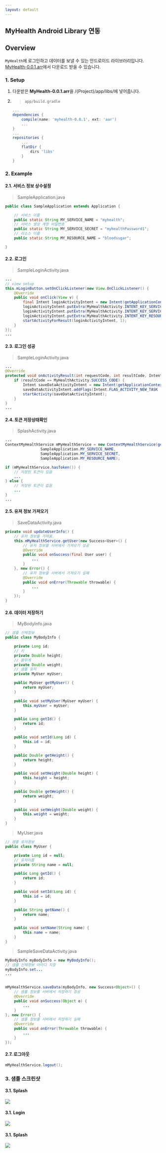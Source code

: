 ```yaml
---
layout: default
---
```


MyHealth Android Library 연동
---

## Overview

`MyHealth`에 로그인하고 데이터를 보낼 수 있는 안드로이드 라이브러리입니다.
[MyHealth-0.0.1.arr](https://github.com/MediexcalExcellence/MyHealth-android-sample/raw/master/app/libs/myhealth-0.0.1.aar)에서 다운로드 받을 수 있습니다.

### 1. Setup

1. 다운받은 **MyHealth-0.0.1.arr**을 /{Project}/app/libs/에 넣어줍니다. 

2. > `app/build.gradle`
	```groovy
	...
	dependencies {
		compile(name: 'myhealth-0.0.1', ext: 'aar')
		...
	}
	...
	repositories {
		...
		flatDir {
			dirs 'libs'
		}
	}
	```

### 2. Example

#### 2.1. 서비스 정보 상수설정

> SampleApplication.java

```java
public class SampleApplication extends Application {

    // 서비스 이름
    public static String MY_SERVICE_NAME = "myhealth";
    // 서비스 생성 계정 비밀번호
    public static String MY_SERVICE_SECRET = "myhealthPassword1";
    // 리소스 이름
    public static String MY_RESOURCE_NAME = "bloodsugar";

}
```

#### 2.2. 로그인

> SampleLoginActivity.java

```java
...
// view setup
this.mLoginButton.setOnClickListener(new View.OnClickListener() {
	@Override
	public void onClick(View v) {
		final Intent loginActivityIntent = new Intent(getApplicationContext(), LoginActivity.class);
		loginActivityIntent.putExtra(MyHealthActivity.INTENT_KEY_SERVICE_NAME, SampleApplication.MY_SERVICE_NAME);
		loginActivityIntent.putExtra(MyHealthActivity.INTENT_KEY_SERVICE_SECRET, SampleApplication.MY_SERVICE_SECRET);
		loginActivityIntent.putExtra(MyHealthActivity.INTENT_KEY_RESOURCE_NAME, SampleApplication.MY_RESOURCE_NAME);
		startActivityForResult(loginActivityIntent, 1);
	}
});
...
```

#### 2.3. 로그인 성공

> SampleLoginActivity.java

```java
...
@Override
protected void onActivityResult(int requestCode, int resultCode, Intent data) {
	if (resultCode == MyHealthActivity.SUCCESS_CODE) {
		Intent saveDataActivityIntent = new Intent(getApplicationContext(), SampleSaveDataActivity.class);
		saveDataActivityIntent.addFlags(Intent.FLAG_ACTIVITY_NEW_TASK | IntentCompat.FLAG_ACTIVITY_CLEAR_TASK);
		startActivity(saveDataActivityIntent);
	}
}
...
```

#### 2.4. 토큰 저장상태확인

> SplashActivity.java

```java
...
ContextMyHealthService mMyHealthService = new ContextMyHealthService(getApplicationContext(),
 				SampleApplication.MY_SERVICE_NAME,
				SampleApplication.MY_SERVICE_SECRET,
				SampleApplication.MY_RESOURCE_NAME);

if (mMyHealthService.hasToken()) {
	// 저장된 토큰이 있음
	...
} else {
	// 저장된 토큰이 없음
	...
}
...
```

#### 2.5. 유져 정보 가져오기

> SaveDataActivity.java

```java
private void updateUserInfo() {
	// 유저 정보를 가져옴.
	this.mMyHealthService.getUser(new Success<User>() {
		// 유저 정보를 서버에서 가져오기 성공
		@Override
		public void onSuccess(final User user) {
			...
		}
	}, new Error() {
		// 유저 정보를 서버에서 가져오기 실패
		@Override
		public void onError(Throwable throwable) {
			...
		}
	});
}
```

#### 2.6. 데이터 저장하기

> MyBodyInfo.java

```java
// 샘플 신체정보
public class MyBodyInfo {

    private Long id;
    // 키
    private Double height;
    // 뭄무게
    private Double weight;
    // 샘플 유저
    private MyUser myUser;

    public MyUser getMyUser() {
        return myUser;
    }

    public void setMyUser(MyUser myUser) {
        this.myUser = myUser;
    }

    public Long getId() {
        return id;
    }

    public void setId(Long id) {
        this.id = id;
    }

    public Double getHeight() {
        return height;
    }

    public void setHeight(Double height) {
        this.height = height;
    }

    public Double getWeight() {
        return weight;
    }

    public void setWeight(Double weight) {
        this.weight = weight;
    }
}
```

> MyUser.java

```java
// 샘플 유저정보
public class MyUser {

    private Long id = null;
    // 유저이름
    private String name = null;

    public Long getId() {
        return id;
    }

    public void setId(Long id) {
        this.id = id;
    }

    public String getName() {
        return name;
    }

    public void setName(String name) {
        this.name = name;
    }
}
```

> SampleSaveDataActivity.java

```java
MyBodyInfo myBodyInfo = new MyBodyInfo();
// 샘플 신체정보 아이디 지정
myBodyInfo.set...
...


mMyHealthService.saveData(myBodyInfo, new Success<Object>() {
	// 샘플 정보를 서버에서 저장하기 정공
	@Override
	public void onSuccess(Object o) {
		...
	}
}, new Error() {
	// 샘플 정보를 서버에서 저장하기 실패
	@Override
	public void onError(Throwable throwable) {
		...
	}
});
```

#### 2.7. 로그아웃

```java
mMyHealthService.logout();
```

### 3. 샘플 스크린샷

#### 3.1. Splash
![](/assets/img/screenshot_login.png)
#### 3.1. Login
![](/assets/img/screenshot_login2.png)
#### 3.1. Splash
![](/assets/img/screenshot_main.png)